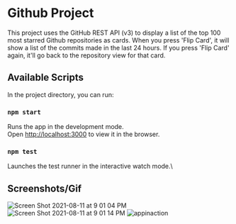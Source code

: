 # Github Project

This project uses the GitHub REST API (v3) to display a list of the top 100 most starred Github repositories as cards. When you press 'Flip Card', it will show a list of the commits made in the last 24 hours. If you press 'Flip Card' again, it'll go back to the repository view for that card.

## Available Scripts

In the project directory, you can run:

### `npm start`

Runs the app in the development mode.\
Open [http://localhost:3000](http://localhost:3000) to view it in the browser.

### `npm test`

Launches the test runner in the interactive watch mode.\

## Screenshots/Gif

![Screen Shot 2021-08-11 at 9 01 04 PM](https://user-images.githubusercontent.com/22547367/129127173-d466f6e1-4372-4d57-8248-82ad25676690.png)
![Screen Shot 2021-08-11 at 9 01 14 PM](https://user-images.githubusercontent.com/22547367/129127179-10accc3d-8d60-45fd-ad24-1cf9c6d17861.png)
![appinaction](https://user-images.githubusercontent.com/22547367/129127181-28c33bed-9315-46b0-a5ab-45fc857d6f20.gif)
